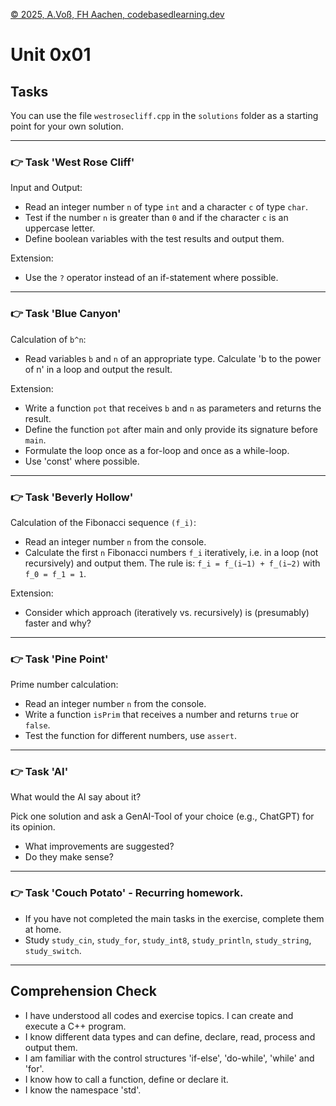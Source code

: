 [© 2025, A.Voß, FH Aachen, codebasedlearning.dev](mailto:info@codebasedlearning.dev)

# Unit 0x01

## Tasks

You can use the file `westrosecliff.cpp` in the `solutions` folder as a starting point for your own solution.

<hr>

### 👉 Task 'West Rose Cliff'

Input and Output:

- Read an integer number `n` of type `int` and a character `c` of type `char`.
- Test if the number `n` is greater than `0` and if the character `c` is an uppercase letter.
- Define boolean variables with the test results and output them.

Extension:

- Use the `?` operator instead of an if-statement where possible.

<hr>

### 👉 Task 'Blue Canyon'

Calculation of `b^n`:

- Read variables `b` and `n` of an appropriate type. Calculate 'b to the power of n' in a loop and output the result.

Extension:

- Write a function `pot` that receives `b` and `n` as parameters and returns the result.
- Define the function `pot` after main and only provide its signature before `main`.
- Formulate the loop once as a for-loop and once as a while-loop.
- Use 'const' where possible.

<hr>

### 👉 Task 'Beverly Hollow'

Calculation of the Fibonacci sequence `(f_i)`:

- Read an integer number `n` from the console.
- Calculate the first `n` Fibonacci numbers `f_i` iteratively, i.e. in a loop (not recursively) and output them.
  The rule is: `f_i = f_(i−1) + f_(i−2)` with `f_0 = f_1 = 1`.

Extension:

- Consider which approach (iteratively vs. recursively) is (presumably) faster and why?

<hr>

### 👉 Task 'Pine Point'

Prime number calculation:

- Read an integer number `n` from the console.
- Write a function `isPrim` that receives a number and returns `true` or `false`.
- Test the function for different numbers, use `assert`.

<hr>

### 👉 Task 'AI'

What would the AI say about it?

Pick one solution and ask a GenAI-Tool of your choice (e.g., ChatGPT) for its opinion.
- What improvements are suggested?
- Do they make sense?

<hr>

### 👉 Task 'Couch Potato' - Recurring homework.

- If you have not completed the main tasks in the exercise, complete them at home.
- Study `study_cin`, `study_for`, `study_int8`, `study_println`, `study_string`, `study_switch`.

<hr>

## Comprehension Check

- I have understood all codes and exercise topics. I can create and execute a C++ program.
- I know different data types and can define, declare, read, process and output them.
- I am familiar with the control structures 'if-else', 'do-while', 'while' and 'for'.
- I know how to call a function, define or declare it.
- I know the namespace 'std'.
